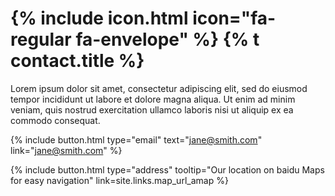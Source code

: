 
# {% include icon.html icon="fa-regular fa-envelope" %} {% t contact.title %}

Lorem ipsum dolor sit amet, consectetur adipiscing elit, sed do eiusmod tempor
incididunt ut labore et dolore magna aliqua. Ut enim ad minim veniam, quis
nostrud exercitation ullamco laboris nisi ut aliquip ex ea commodo consequat.

{%
  include button.html
  type="email"
  text="jane@smith.com"
  link="jane@smith.com"
%}


{% include button.html 
   type="address" 
   tooltip="Our location on baidu Maps for easy navigation"
   link=site.links.map_url_amap 
%}


